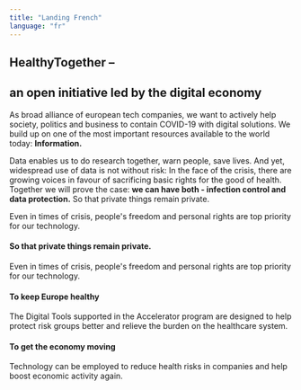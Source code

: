 ```yaml
---
title: "Landing French"
language: "fr"
---
```


## HealthyTogether –

## an open initiative led by the digital economy
As broad alliance of european tech companies, we want to actively help society, politics and business to contain COVID-19 with digital solutions. We build up on one of the most important resources available to the world today: **Information.**

Data enables us to do research together, warn people, save lives. And yet, widespread use of data is not without risk: In the face of the crisis, there are growing voices in favour of sacrificing basic rights for the good of health.
Together we will prove the case: **we can have both - infection control and data protection.** So that private things remain private.

Even in times of crisis, people's freedom and personal rights are top priority for our technology.

#### So that private things remain private.

Even in times of crisis, people's freedom and personal rights are top priority for our technology.

#### To keep Europe healthy

The Digital Tools supported in the Accelerator program are designed to help protect risk groups better and relieve the burden on the healthcare system.

#### To get the economy moving

Technology can be employed to reduce health risks in companies and help boost economic activity again.

